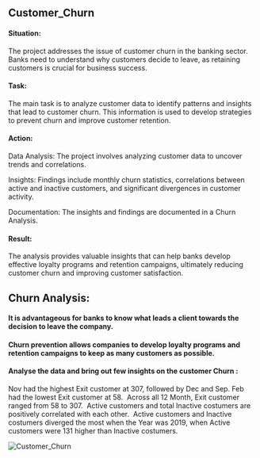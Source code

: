 ## Customer_Churn

#### Situation:

The project addresses the issue of customer churn in the banking sector. Banks need to understand why customers decide to leave, as retaining customers is crucial for business success.

#### Task:

The main task is to analyze customer data to identify patterns and insights that lead to customer churn. This information is used to develop strategies to prevent churn and improve customer retention.

#### Action:

Data Analysis: The project involves analyzing customer data to uncover trends and correlations.

Insights: Findings include monthly churn statistics, correlations between active and inactive customers, and significant divergences in customer activity.

Documentation: The insights and findings are documented in a Churn Analysis.

#### Result:

The analysis provides valuable insights that can help banks develop effective loyalty programs and retention campaigns, ultimately reducing customer churn and improving customer satisfaction.


## Churn Analysis:

#### It is advantageous for banks to know what leads a client towards the decision to leave the company.
#### Churn prevention allows companies to develop loyalty programs and retention campaigns to keep as many customers as possible.

#### Analyse the data and bring out few insights on the customer Churn : 

﻿﻿Nov had the highest Exit customer at 307, followed by Dec and Sep. Feb had the lowest Exit customer at 58.﻿﻿
﻿﻿
﻿﻿Across all 12 Month, Exit customer ranged from 58 to 307.﻿﻿
﻿﻿
﻿﻿Active customers and total Inactive costumers are positively correlated with each other.﻿﻿
﻿﻿
﻿﻿Active customers and Inactive costumers diverged the most when the Year was 2019, when Active customers were 131 higher than Inactive costumers.﻿﻿
﻿﻿
﻿
 
 
![Customer_Churn](https://user-images.githubusercontent.com/91919362/215817790-4eaec67b-e05b-4fae-a6d1-fa378d6f3be2.jpg)
